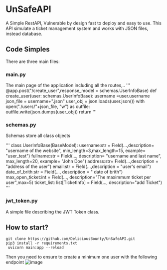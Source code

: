 # UnSafeAPI
A Simple RestAPI, Vulnerable by design fast to deploy and easy to use.
This  API simulate a ticket management system and works with JSON files, instead database.

## Code Simples
There are three main files:
### main.py

The main page of the application including all the routes,..
'''
@app.post("/create_user",response_model = schemas.UserInfoBase)
def create_user(user: schemas.UserInfoBase):
    username =user.username
    json_file = username+".json"
    user_obj = json.loads(user.json())
    with open("./users/"+json_file, "w") as outfile:
        outfile.write(json.dumps(user_obj))
    return 
'''
  
### schemas.py
 
Schemas store all class objects
 
 '''
class UserInfoBase(BaseModel):
    username:str = Field(...,description= "username of the website", min_length=3,max_length=15, example= "user_test")
    fullname:str = Field(..., description= "username and last name", max_length=20, example= "John Doe")
    address:str= Field(...,description = "address of the user")
    email:str = Field(...,description = "user's email")
    date_of_brith:str = Field(..., description  = " date of brith")
    max_open_ticket:int = Field(..., description="The maximmum ticket per user",max=5)
    ticket_list: list[TicketInfo] = Field(..., description="add Ticket")
'''
    
### jwt_token.py
    
A simple file describing the JWT Token class.
    
    
    
   
## How to start?
```   
git clone https://github.com/DeliciousBounty/UnSafeAPI.git
pip3 install -r requirements.txt
 uvicorn main:app --reload
```

Then you need to ensure to create a minimum one user with the following endpoint
   ![image](https://user-images.githubusercontent.com/46570579/193453146-75f9d780-1a0c-421e-bae5-250c2ddb7bd6.png)

